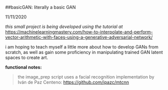 ##basicGAN: literally a basic GAN

11/11/2020

*this small project is being developed using the tutorial at*
https://machinelearningmastery.com/how-to-interpolate-and-perform-vector-arithmetic-with-faces-using-a-generative-adversarial-network/

i am hoping to teach myself a little more about how to develop GANs from scratch,
as well as gain some proficiency in manipulating trained GAN latent spaces to create art.


**functional notes:**
> the image_prep script uses a facial recognition implementation by Iván de Paz Centeno:
https://github.com/ipazc/mtcnn